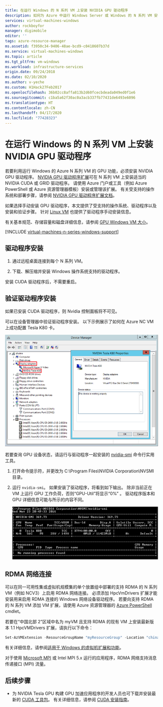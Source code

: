 ```yaml
---
title: 在运行 Windows 的 N 系列 VM 上安装 NVIDIA GPU 驱动程序
description: 如何为 Azure 中运行 Windows Server 或 Windows 的 N 系列 VM 安装 NVIDIA GPU 驱动程序
services: virtual-machines-windows
author: rockboyfor
manager: digimobile
editor: ''
tags: azure-resource-manager
ms.assetid: f3950c34-9406-48ae-bcd9-c0418607b37d
ms.service: virtual-machines-windows
ms.topic: article
ms.tgt_pltfrm: vm-windows
ms.workload: infrastructure-services
origin.date: 09/24/2018
ms.date: 02/10/2020
ms.author: v-yeche
ms.custom: H1Hack27Feb2017
ms.openlocfilehash: 36b02cc8affa813b2d60fcecbdeada049ed0f1e6
ms.sourcegitcommit: c1ba5a62f30ac0a3acb337fb77431de6493e6096
ms.translationtype: HT
ms.contentlocale: zh-CN
ms.lasthandoff: 04/17/2020
ms.locfileid: "77428323"
---
```

# <a name="install-nvidia-gpu-drivers-on-n-series-vms-running-windows"></a>在运行 Windows 的 N 系列 VM 上安装 NVIDIA GPU 驱动程序 

若要利用运行 Windows 的 Azure N 系列 VM 的 GPU 功能，必须安装 NVIDIA GPU 驱动程序。 [NVIDIA GPU 驱动程序扩展](../extensions/hpccompute-gpu-windows.md)可在 N 系列 VM 上安装适当的 NVIDIA CUDA 或 GRID 驱动程序。 请使用 Azure 门户或工具（例如 Azure PowerShell 或 Azure 资源管理器模板）安装或管理该扩展。 有关受支持的操作系统和部署步骤，请参阅 [NVIDIA GPU 驱动程序扩展文档](../extensions/hpccompute-gpu-windows.md)。

如果选择手动安装 GPU 驱动程序，本文提供了受支持的操作系统、驱动程序以及安装和验证步骤。 针对 [Linux VM](../linux/n-series-driver-setup.md?toc=%2fvirtual-machines%2flinux%2ftoc.json) 也提供了驱动程序手动安装信息。

有关基本规范、存储容量和磁盘详细信息，请参阅 [GPU Windows VM 大小](sizes-gpu.md?toc=%2fvirtual-machines%2fwindows%2ftoc.json)。 

[!INCLUDE [virtual-machines-n-series-windows-support](../../../includes/virtual-machines-n-series-windows-support.md)]

## <a name="driver-installation"></a>驱动程序安装

1. 通过远程桌面连接到每个 N 系列 VM。

2. 下载、解压缩并安装 Windows 操作系统支持的驱动程序。

安装 CUDA 驱动程序后，不需要重启。

<!-- Not Available on After GRID driver installation on a VM, a restart is required.-->

## <a name="verify-driver-installation"></a>验证驱动程序安装

 如果已安装 CUDA 驱动程序，则 Nvidia 控制面板将不可见。

可以在设备管理器中验证驱动程序安装。 以下示例展示了如何在 Azure NC VM 上成功配置 Tesla K80 卡。

![GPU 驱动程序属性](./media/n-series-driver-setup/GPU_driver_properties.png)

若要查询 GPU 设备状态，请运行与驱动程序一起安装的 [nvidia-smi](https://developer.nvidia.com/nvidia-system-management-interface) 命令行实用工具。

1. 打开命令提示符，并更改为 C:\Program Files\NVIDIA Corporation\NVSMI  目录。

2. 运行 `nvidia-smi`。 如果安装了驱动程序，将看到如下输出。 除非当前正在 VM 上运行 GPU 工作负荷，否则“GPU-Util”将显示“0%”   。 驱动程序版本和 GPU 详细信息可能与所示的内容不同。

    ![NVIDIA 设备状态](./media/n-series-driver-setup/smi.png)  

## <a name="rdma-network-connectivity"></a>RDMA 网络连接

可以在同一可用性集或虚拟机规模集的单个放置组中部署的支持 RDMA 的 N 系列 VM（例如 NCV3）上启用 RDMA 网络连接。 必须添加 HpcVmDrivers 扩展才能安装用来启用 RDMA 连接的 Windows 网络设备驱动程序。 若要向支持 RDMA 的 N 系列 VM 添加 VM 扩展，请使用 Azure 资源管理器的 [Azure PowerShell](https://docs.microsoft.com/powershell/azure/overview) cmdlet。

<!--MOONCAKE: CORRECT NCV3 REPLACE WITH NC24R/nc24r-->
<!--Notice: NCV3 is valid on chinaeast2 and chinanorth2-->

若要在“中国北部 2”区域中名为 myVM 且支持 RDMA 的现有 VM 上安装最新版本 1.1 HpcVMDrivers 扩展，请执行以下命令：

```powershell
Set-AzVMExtension -ResourceGroupName "myResourceGroup" -Location "chinanorth2" -VMName "myVM" -ExtensionName "HpcVmDrivers" -Publisher "Microsoft.HpcCompute" -Type "HpcVmDrivers" -TypeHandlerVersion "1.1"
```

有关详细信息，请参阅[适用于 Windows 的虚拟机扩展和功能](extensions-features.md?toc=%2fvirtual-machines%2fwindows%2fclassic%2ftoc.json)。

对于使用 [Microsoft MPI](https://docs.microsoft.com/message-passing-interface/microsoft-mpi) 或 Intel MPI 5.x 运行的应用程序，RDMA 网络支持消息传递接口 (MPI) 流量。 

## <a name="next-steps"></a>后续步骤

* 为 NVIDIA Tesla GPU 构建 GPU 加速应用程序的开发人员也可下载并安装最新的 [CUDA 工具包](https://developer.nvidia.com/cuda-downloads)。 有关详细信息，请参阅 [CUDA 安装指南](https://docs.nvidia.com/cuda/cuda-installation-guide-microsoft-windows/index.html#axzz4ZcwJvqYi)。

<!-- Update_Description: wording update, update meta properties -->
